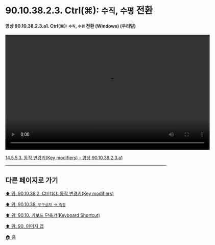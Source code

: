 # 90.10.38.2.3. Ctrl(⌘): `수직`, `수평` 전환

<a id="90-10-38-02-03-a1"></a>

#### 영상 90.10.38.2.3.a1. Ctrl(⌘): `수직`, `수평` 전환 (Windows) (우리말)
<video controls="controls" width="640" height="360" src="https://github.com/wonder13662/gimp/assets/15767104/dad859c2-020c-415a-ad78-75ef38f46103"></video>

[14.5.5.3. 동작 변경키(Key modifiers) - 영상 90.10.38.2.3.a1](./14-05-05-03-key_modifiers.md#90-10-38-02-03-a1)

***

## 다른 페이지로 가기

[⬆️ 위: 90.10.38.2. Ctrl(⌘): 동작 변경키(Key modifiers)](./90-10-38-02-00-key_modifier-ctrl.md)

[⬆️ 위: 90.10.38. `도구상자` → `측정`](./90-10-38-00-tool_box-measure.md)

[⬆️ 위: 90.10. 키보드 단축키(Keyboard Shortcut)](./90-10-00-keyboard_shortcut.md)

[⬆️ 위: 90. 이미지 맵](./90-00-image-map.md)

[🏠 홈](./00-home.md)